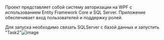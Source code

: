 Проект представляет собой систему авторизации на WPF с использованием Entity Framework Core и SQL Server. Приложение обеспечивает вход пользователей и поддержку ролей.

Для запуска необходимо связать SQLServer с базой данных и запустить "Task2"![image](https://github.com/user-attachments/assets/f01b95bb-05bb-4bca-9027-c240bce3e651)
